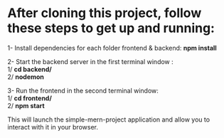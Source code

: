 # After cloning this project, follow these steps to get up and running:

1- Install dependencies for each folder frontend & backend: <strong> npm install </strong>

2- Start the backend server in the first terminal window :<br> 1/ <strong> cd backend/ </strong>
<br> 2/ <strong> nodemon </strong>

3- Run the frontend in the second terminal window:<br> 1/   <strong> cd frontend/ </strong>
<br> 2/ <strong> npm start  </strong>

This will launch the simple-mern-project application and allow you to interact with it in your browser.
